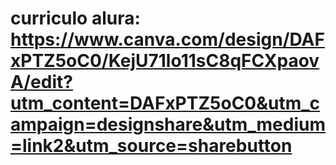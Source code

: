 # curriculo alura: https://www.canva.com/design/DAFxPTZ5oC0/KejU71lo11sC8qFCXpaovA/edit?utm_content=DAFxPTZ5oC0&utm_campaign=designshare&utm_medium=link2&utm_source=sharebutton
